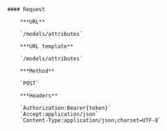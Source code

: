     #### Request

        ***URL**

        `/models/attributes`

        ***URL template**

        `/models/attributes`

        ***Method**

        `POST`

        ***Headers**

        `Authorization:Bearer{token}`
        `Accept:application/json`
        `Content-Type:application/json;charset=UTF-8`
